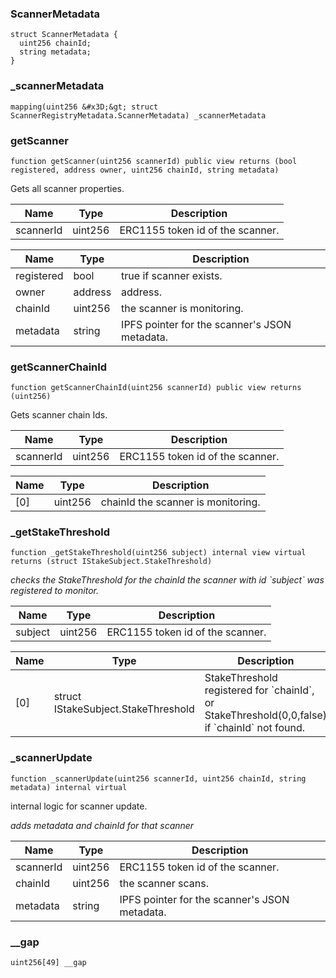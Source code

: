 


### ScannerMetadata

```solidity
struct ScannerMetadata {
  uint256 chainId;
  string metadata;
}
```

### _scannerMetadata

```solidity
mapping(uint256 &#x3D;&gt; struct ScannerRegistryMetadata.ScannerMetadata) _scannerMetadata
```

### getScanner

```solidity
function getScanner(uint256 scannerId) public view returns (bool registered, address owner, uint256 chainId, string metadata)
```

Gets all scanner properties.

| Name | Type | Description |
| ---- | ---- | ----------- |
| scannerId | uint256 | ERC1155 token id of the scanner. |

| Name | Type | Description |
| ---- | ---- | ----------- |
| registered | bool | true if scanner exists. |
| owner | address | address. |
| chainId | uint256 | the scanner is monitoring. |
| metadata | string | IPFS pointer for the scanner&#x27;s JSON metadata. |

### getScannerChainId

```solidity
function getScannerChainId(uint256 scannerId) public view returns (uint256)
```

Gets scanner chain Ids.

| Name | Type | Description |
| ---- | ---- | ----------- |
| scannerId | uint256 | ERC1155 token id of the scanner. |

| Name | Type | Description |
| ---- | ---- | ----------- |
| [0] | uint256 | chainId the scanner is monitoring. |

### _getStakeThreshold

```solidity
function _getStakeThreshold(uint256 subject) internal view virtual returns (struct IStakeSubject.StakeThreshold)
```

_checks the StakeThreshold for the chainId the scanner with id &#x60;subject&#x60; was registered to monitor._

| Name | Type | Description |
| ---- | ---- | ----------- |
| subject | uint256 | ERC1155 token id of the scanner. |

| Name | Type | Description |
| ---- | ---- | ----------- |
| [0] | struct IStakeSubject.StakeThreshold | StakeThreshold registered for &#x60;chainId&#x60;, or StakeThreshold(0,0,false) if &#x60;chainId&#x60; not found. |

### _scannerUpdate

```solidity
function _scannerUpdate(uint256 scannerId, uint256 chainId, string metadata) internal virtual
```

internal logic for scanner update.

_adds metadata and chainId for that scanner_

| Name | Type | Description |
| ---- | ---- | ----------- |
| scannerId | uint256 | ERC1155 token id of the scanner. |
| chainId | uint256 | the scanner scans. |
| metadata | string | IPFS pointer for the scanner&#x27;s JSON metadata. |

### __gap

```solidity
uint256[49] __gap
```

